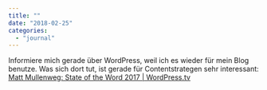 ```yaml
---
title: ""
date: "2018-02-25"
categories: 
  - "journal"
---
```


Informiere mich gerade über WordPress, weil ich es wieder für mein Blog benutze. Was sich dort tut, ist gerade für Contentstrategen sehr interessant: [Matt Mullenweg: State of the Word 2017 | WordPress.tv](https://wordpress.tv/2017/12/04/matt-mullenweg-state-of-the-word-2017/)
